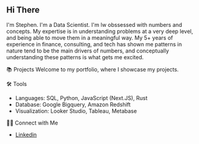 ## Hi There 

I'm Stephen. I'm a Data Scientist. I'm lw obssessed with numbers and concepts. My expertise is in understanding problems at a very deep level, and being able to move them in a meaningful way. My 5+ years of experience in finance, consulting, and tech has shown me patterns in nature tend to be the main drivers of numbers, and conceptually understanding these patterns is what gets me excited.

📚 Projects
Welcome to my portfolio, where I showcase my projects.

🛠️ Tools
- Languages: SQL, Python, JavaScript (Next.JS), Rust
- Database: Google Bigquery, Amazon Redshift
- Visualization: Looker Studio, Tableau, Metabase

👋🏻 Connect with Me
- [Linkedin]([(https://www.linkedin.com/in/stphnyao/)])
